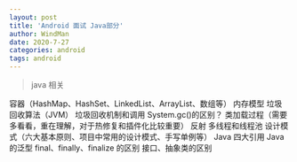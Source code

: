 ```yaml
---
layout: post
title: 'Android 面试 Java部分'
author: WindMan
date: 2020-7-27
categories: android
tags: android 
---
```

> java 相关

容器（HashMap、HashSet、LinkedList、ArrayList、数组等）
内存模型
垃圾回收算法（JVM）
垃圾回收机制和调用 System.gc()的区别？
类加载过程（需要多看看，重在理解，对于热修复和插件化比较重要）
反射
多线程和线程池
设计模式（六大基本原则、项目中常用的设计模式、手写单例等）
Java 四大引用
Java 的泛型
final、finally、finalize 的区别
接口、抽象类的区别
